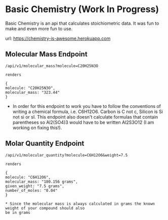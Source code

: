 # Basic Chemistry (Work In Progress)

Basic Chemistry is an api that calculates stoichiometric data. It was fun
to make and even more fun to use.

url: https://chemistry-is-awesome.herokuapp.com

## Molecular Mass Endpoint
```
/api/v1/molecular_mass?molecule=C20H25N3O

renders

{
molecule: "C20H25N3O",
molecular_mass: "323.44"
}
```
* In order for this endpoint to work you have to follow the conventions of writing a chemical formula, i.e. C6H12O6.
Carbon is C not c, Silicon is Si not si or sI. This endpoint also doesn't calculate formulas that contain
parentheses so Al2(SO4)3 would have to be written Al2S3O12 (I am working on fixing this!).

## Molar Quantity Endpoint
```
/api/v1/molecular_quantity?molecule=C6H12O6&weight=7.5

renders

{
molecule: "C6H12O6",
molecular_mass: "180.156 grams",
given_weight: "7.5 grams",
number_of_moles: "0.04"
}

* Since the molecular mass is always calculated in grams the known weight of your compound should also
be in grams
```
